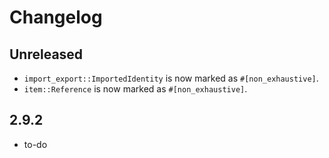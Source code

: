 # Changelog

## Unreleased

- `import_export::ImportedIdentity` is now marked as `#[non_exhaustive]`.
- `item::Reference` is now marked as `#[non_exhaustive]`.

## 2.9.2

- to-do
